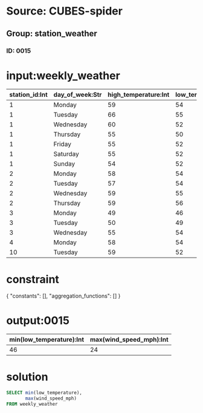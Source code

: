 # Source: CUBES-spider
## Group: station_weather
### ID: 0015

# input:weekly_weather

| station_id:Int | day_of_week:Str | high_temperature:Int | low_temperature:Int | precipitation:Dbl | wind_speed_mph:Int |
|---|---|---|---|---|---|
| 1 | Monday | 59 | 54 | 90.0 | 13 |
| 1 | Tuesday | 66 | 55 | 20.0 | 12 |
| 1 | Wednesday | 60 | 52 | 10.0 | 14 |
| 1 | Thursday | 55 | 50 | 30.0 | 13 |
| 1 | Friday | 55 | 52 | 50.0 | 17 |
| 1 | Saturday | 55 | 52 | 50.0 | 14 |
| 1 | Sunday | 54 | 52 | 50.0 | 12 |
| 2 | Monday | 58 | 54 | 60.0 | 20 |
| 2 | Tuesday | 57 | 54 | 80.0 | 22 |
| 2 | Wednesday | 59 | 55 | 90.0 | 23 |
| 2 | Thursday | 59 | 56 | 70.0 | 24 |
| 3 | Monday | 49 | 46 | 30.0 | 10 |
| 3 | Tuesday | 50 | 49 | 50.0 | 9 |
| 3 | Wednesday | 55 | 54 | 60.0 | 8 |
| 4 | Monday | 58 | 54 | 70.0 | 7 |
| 10 | Tuesday | 59 | 52 | 90.0 | 22 |

# constraint

{
  "constants": [],
  "aggregation_functions": []
}

# output:0015

| min(low_temperature):Int | max(wind_speed_mph):Int |
|---|---|
| 46 | 24 |

# solution

```sql
SELECT min(low_temperature),
       max(wind_speed_mph)
FROM weekly_weather
```

